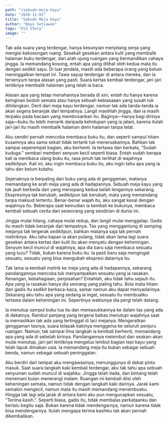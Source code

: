 ```yaml
---
path: "/sebuah-meja-kayu"
date: "2020-11-03"
title: "Sebuah Meja Kayu"
author: "Bayu Setiawan"
tags: "Old Story"
image: ""
---
```

Tak ada suara yang terdengar, hanya kesunyian menjelang senja yang mengisi kekosongan ruang. Sesekali gesekan antara kulit yang membalik halaman buku terdengar, dari arah ujung ruangan yang bermandikan cahaya jingga. Ia memandang kosong, entah apa yang dilihat oleh kedua mata itu dengan sedikit sayu. Di luar jendela, masih ada beberapa orang yang belum meninggalkan tempat ini. Tawa sayup terdengar di antara mereka, dan ia tersenyum tanpa alasan yang pasti. Suara kertas kembali terdengar, jari-jari lentiknya membalik halaman yang telah ia baca.

Alasan apa yang tetap menahannya berada di sini, entah itu hanya karena keinginan bodoh semata atau hanya sebuah kebiasaaan yang susah tuk dihilangkan. Derit dari meja kayu terdengar, namun tak ada tanda-tanda ia akan segera beranjak dari tempatnya. Langit masihlah jingga, dan ia masih terpaku pada bacaan yang membosankan itu. Baginya—hanya bagi dirinya saja—buku itu lebih menarik daripada kehidupan yang ia jalani, karena itulah jari-jari itu masih membalik halaman demi halaman tanpa telat.

Aku sendiri pernah mencoba membaca buku itu, dan seperti sampul hitam kusamnya aku sama sekali tidak tertarik tuk meneruskannya. Bahkan tak sampai seperempat bagian, aku berhenti. Ia tertawa dan berkata, “Sudah kuduga.” sembari memberi senyum kecil seperti biasa. Entah sudah berapa kali ia membaca ulang buku itu, rasa jenuh tak terlihat di wajahnya sedikitpun. Kali ini, aku ingin membaca buku itu, aku ingin tahu apa yang ia tahu dan belum kutahu.

Sejenaknya ia berpaling dari buku yang ada di genggaman, matanya memandang ke arah meja yang ada di hadapannya. Sebuah meja kayu yang tak jauh berbeda dari yang menopang kedua belah lengannya sekarang. Ekspresinya tak berubah, sedikitpun tak berubah, mata yang memandang tanpa maksud tertentu. Benar-benar wajah itu, aku sangat kesal dengan wajahnya itu. Beberapa saat kemudian ia kembali ke bukunya, membaca kembali sebuah cerita dari seseorang yang sendirian di dunia ini.

Jingga mulai hilang, cahaya mulai redup, dan langit mulai menggelap. Gadis itu masih tidak beranjak dari tempatnya. Tas yang menggantung di samping mejanya tak tergerak sedikitpun, bahkan matanya saja tak pernah meliriknya. Aku tahu kapan ia akan pulang, tidak akan lama lagi suara gesekan antara kertas dan kulit itu akan menyatu dengan keheningan. Senyum kecil muncul di wajahnya, apa dia baru saja membaca sesuatu yang lucu? Tidak, bukan karena buku itu. Ia pasti baru saja mengingat sesuatu, sesuatu yang bisa mengubah ekspresi datarnya itu.

Tak lama ia kembali melirik ke meja yang ada di hadapannya, sekarang pandangannya mencoba tuk menyampaikan sesuatu yang ia rasakan. Kenangan, kebahagiaan, perpisahan? Entahlah, aku tidak tahu sejauh itu. Apa yang ia rasakan hanya dia seorang yang paling tahu. Bola mata hitam dari gadis itu sedikit berkaca-kaca, samar namun aku dapat menyadarinya. Sekarang aku tahu apa yang sedang ia ingat, sesuatu itu membuatku tertawa dalam keheningan ini. Sepertinya waktunya dia pergi telah datang.

Ia menutup sampul buku tua itu dan memasukkannya ke dalam tas yang ada di dekatnya. Rambut panjang yang tergerai bebas menutupi wajahnya saat ia memastikan tak ada yang tertinggal di laci mejanya. Mengeratkan genggaman tasnya, suara telapak kakinya menggema ke seluruh penjuru ruangan. Namun, tak sampai lima langkah ia kembali berhenti, memandang apa yang ada di sebelah kirinya. Pandangannya melembut dan seakan-akan mulai menutup, jari-jari lentiknya mengelus lembut bagian tepi kayu yang telah lapuk dimakan usia. Ia memandang meja itu bukan sebagai sebuah benda, namun sebagai sebuah peninggalan.

Aku berdiri dari tempat aku mengawasinya, menunggunya di dekat pintu masuk. Saat suara langkah kaki kembali terdengar, aku tak tahu apa sebuah senyuman sudah muncul di wajahku. Jingga telah tiada, dan bintang telah menemani bulan menerangi malam. Ruangan ini kembali diisi oleh keheningan semata, namun tidak dengan langkah kaki darinya.
Jarak kami semakin mengecil, namun mata itu masih memandang menembusku. Hingga tak lagi ada jarak di antara kami aku pun mengucapkan sesuatu, “Terima kasih.”. Seperti biasa, gadis itu, tidak membalas perkataanku dan berlalu begitu saja. Bukan karena tidak mendengarnya, namun karena tidak bisa mendengarnya. Itulah mengapa terima kasihku tak akan pernah dikembalikan.
